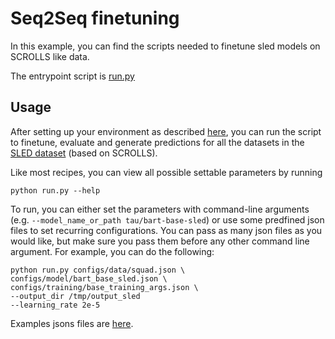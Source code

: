 # Seq2Seq finetuning
In this example, you can find the scripts needed to finetune sled models on SCROLLS like data.

The entrypoint script is [run.py](run.py)

## Usage
After setting up your environment as described [here](https://github.com/Mivg/SLED#installation), you can run the script to finetune, 
evaluate and generate predictions for all the datasets in the [SLED dataset](https://huggingface.co/datasets/tau/sled) 
(based on SCROLLS).

Like most recipes, you can view all possible settable parameters by running 
```
python run.py --help
```

To run, you can either set the parameters with command-line arguments (e.g. `--model_name_or_path tau/bart-base-sled`) 
or use  some predfined json files to set recurring configurations. You can pass as many json files as you would like, 
but make sure you pass them before any other command line argument. For example, you can do the following:
```
python run.py configs/data/squad.json \
configs/model/bart_base_sled.json \
configs/training/base_training_args.json \
--output_dir /tmp/output_sled
--learning_rate 2e-5
```

Examples jsons files are [here](https://github.com/Mivg/sled_dev/tree/main/examples/seq2seq/configs).
